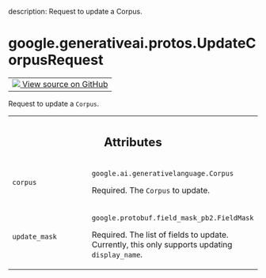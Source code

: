 description: Request to update a Corpus.

<div itemscope itemtype="http://developers.google.com/ReferenceObject">
<meta itemprop="name" content="google.generativeai.protos.UpdateCorpusRequest" />
<meta itemprop="path" content="Stable" />
</div>

# google.generativeai.protos.UpdateCorpusRequest

<!-- Insert buttons and diff -->

<table class="tfo-notebook-buttons tfo-api nocontent">
<td>
  <a target="_blank" href="https://github.com/googleapis/google-cloud-python/tree/main/packages/google-ai-generativelanguage/google/ai/generativelanguage_v1beta/types/retriever_service.py#L90-L110">
    <img src="https://www.tensorflow.org/images/GitHub-Mark-32px.png" />
    View source on GitHub
  </a>
</td>
</table>



Request to update a ``Corpus``.

<!-- Placeholder for "Used in" -->




<!-- Tabular view -->
 <table class="responsive fixed orange">
<colgroup><col width="214px"><col></colgroup>
<tr><th colspan="2"><h2 class="add-link">Attributes</h2></th></tr>

<tr>
<td>

`corpus`<a id="corpus"></a>

</td>
<td>

`google.ai.generativelanguage.Corpus`

Required. The ``Corpus`` to update.

</td>
</tr><tr>
<td>

`update_mask`<a id="update_mask"></a>

</td>
<td>

`google.protobuf.field_mask_pb2.FieldMask`

Required. The list of fields to update. Currently, this only
supports updating ``display_name``.

</td>
</tr>
</table>



